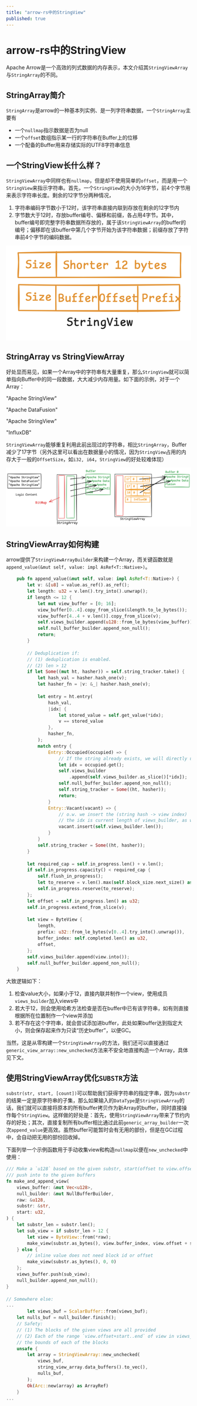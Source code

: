 ```yaml
---
title: "arrow-rs中的StringView"
published: true
---
```


# arrow-rs中的StringView

Apache Arrow是一个高效的列式数据的内存表示，本文介绍其`StringViewArray`与`StringArray`的不同。

## StringArray简介

`StringArray`是arrow的一种基本列实例、是一列字符串数据，一个`StringArray`主要有

- 一个`nullmap`指示数据是否为null
- 一个`offset`数组指示某一行的字符串在Buffer上的位移
- 一个配备的Buffer用来存储实际的UTF8字符串信息

## 一个StringView长什么样？

`StringViewArray`中同样也有`nullmap`，但是却不使用简单的`offset`，而是用一个`StringView`来指示字符串。首先，一个`StringView`的大小为16字节，前4个字节用来表示字符串长度。剩余的12字节分两种情况，

1. 字符串编码字节数小于12时，该字符串直接内联到存放在剩余的12字节内
2. 字节数大于12时，存放buffer编号、偏移和前缀，各占用4字节。其中，buffer编号即完整字符串数据所存放的，属于该`StringViewArray`的buffer的编号；偏移即在该buffer中第几个字节开始为该字符串数据；前缀存放了字符串前4个字节的编码数据。

![Stringview](..//images/Stringview.png)

## StringArray vs StringViewArray

好处显而易见，如果一个Array中的字符串有大量重复，那么`StringView`就可以简单指向Buffer中的同一段数据，大大减少内存用量。如下面的示例，对于一个Array：

"Apache StringView"

"Apache DataFusion"

"Apache StringView"

"InfluxDB"

`StringViewArray`能够重复利用此前出现过的字符串，相比`StringArray`，Buffer减少了17字节（另外这里可以看出在数据量小的情况，因为`StringView`占用的内存大于一般的`OffsetSize`，如`i32, i64`，`StringView`的好处较难体现）

![StringViewDesign](../images/StringViewDesign.png)

## StringViewArray如何构建

arrow提供了`StringViewArrayBuilder`来构建一个Array，而关键函数就是`append_value(&mut self, value: impl AsRef<T::Native>)`。

```Rust
    pub fn append_value(&mut self, value: impl AsRef<T::Native>) {
        let v: &[u8] = value.as_ref().as_ref();
        let length: u32 = v.len().try_into().unwrap();
        if length <= 12 {
            let mut view_buffer = [0; 16];
            view_buffer[0..4].copy_from_slice(&length.to_le_bytes());
            view_buffer[4..4 + v.len()].copy_from_slice(v);
            self.views_builder.append(u128::from_le_bytes(view_buffer));
            self.null_buffer_builder.append_non_null();
            return;
        }

        // Deduplication if:
        // (1) deduplication is enabled.
        // (2) len > 12
        if let Some((mut ht, hasher)) = self.string_tracker.take() {
            let hash_val = hasher.hash_one(v);
            let hasher_fn = |v: &_| hasher.hash_one(v);

            let entry = ht.entry(
                hash_val,
                |idx| {
                    let stored_value = self.get_value(*idx);
                    v == stored_value
                },
                hasher_fn,
            );
            match entry {
                Entry::Occupied(occupied) => {
                    // If the string already exists, we will directly use the view
                    let idx = occupied.get();
                    self.views_builder
                        .append(self.views_builder.as_slice()[*idx]);
                    self.null_buffer_builder.append_non_null();
                    self.string_tracker = Some((ht, hasher));
                    return;
                }
                Entry::Vacant(vacant) => {
                    // o.w. we insert the (string hash -> view index)
                    // the idx is current length of views_builder, as we are inserting a new view
                    vacant.insert(self.views_builder.len());
                }
            }
            self.string_tracker = Some((ht, hasher));
        }

        let required_cap = self.in_progress.len() + v.len();
        if self.in_progress.capacity() < required_cap {
            self.flush_in_progress();
            let to_reserve = v.len().max(self.block_size.next_size() as usize);
            self.in_progress.reserve(to_reserve);
        };
        let offset = self.in_progress.len() as u32;
        self.in_progress.extend_from_slice(v);

        let view = ByteView {
            length,
            prefix: u32::from_le_bytes(v[0..4].try_into().unwrap()),
            buffer_index: self.completed.len() as u32,
            offset,
        };
        self.views_builder.append(view.into());
        self.null_buffer_builder.append_non_null();
    }
```

大致逻辑如下：

1. 检查value大小，如果小于12，直接内联并制作一个view，使用成员`views_builder`加入views中
2. 若大于12，则会使用哈希方法检查是否在buffer中已有该字符串，如有则直接根据所在位置制作一个view并添加
3. 若不存在这个字符串，就会尝试添加进buffer，此处如果buffer达到指定大小，则会保存起来作为只读“历史buffer”，以便GC。

当然，这是从零构建一个`StringViewArray`的方法，我们还可以直接通过`generic_view_array::new_unchecked`方法来不安全地直接构造一个Array，具体见下文。

## 使用StringViewArray优化`SUBSTR`方法

`substr(str, start, [count])`可以帮助我们获得字符串的指定字串，因为`substr`的结果一定是原字符串的子集，那么如果输入的`DataType`是`StringViewArray`的话，我们就可以直接将原本的所有buffer拷贝作为新Array的buffer，同时直接操作每个`StringView`。这样做的好处是：首先，使用`StringViewArray`带来了节约内存的好处；其次，直接复制所有buffer相比通过此前`generic_array_builder`一次次`append_value`更高效。虽然buffer可能暂时会有无用的部份，但是在GC过程中，会自动把无用的部份回收掉。

下面列举一个示例函数用于手动收集view和构造`nullmap`以便在`new_unchecked`中使用：

```rust
/// Make a `u128` based on the given substr, start(offset to view.offset), and
/// push into to the given buffers
fn make_and_append_view(
    views_buffer: &mut Vec<u128>,
    null_builder: &mut NullBufferBuilder,
    raw: &u128,
    substr: &str,
    start: u32,
) {
    let substr_len = substr.len();
    let sub_view = if substr_len > 12 {
        let view = ByteView::from(*raw);
        make_view(substr.as_bytes(), view.buffer_index, view.offset + start)
    } else {
        // inline value does not need block id or offset
        make_view(substr.as_bytes(), 0, 0)
    };
    views_buffer.push(sub_view);
    null_builder.append_non_null();
}

// Somewhere else:
...
		let views_buf = ScalarBuffer::from(views_buf);
    let nulls_buf = null_builder.finish();
    // Safety:
    // (1) The blocks of the given views are all provided
    // (2) Each of the range `view.offset+start..end` of view in views_buf is within
    // the bounds of each of the blocks
    unsafe {
        let array = StringViewArray::new_unchecked(
            views_buf,
            string_view_array.data_buffers().to_vec(),
            nulls_buf,
        );
        Ok(Arc::new(array) as ArrayRef)
    }
...
```

